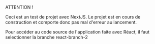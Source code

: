 ATTENTION ! 

Ceci est un test de projet avec NextJS. Le projet est en cours de construction et comporte donc pas mal d'erreur au lancement.

Pour accéder au code source de l'application faite avec Réact, il faut selectionner la branche react-branch-2
